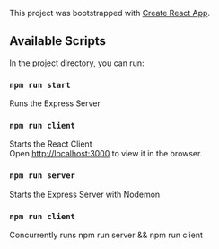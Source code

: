 This project was bootstrapped with [Create React App](https://github.com/facebook/create-react-app).

## Available Scripts

In the project directory, you can run:

### `npm run start`

Runs the Express Server<br />


### `npm run client`

Starts the React Client<br />
Open [http://localhost:3000](http://localhost:3000) to view it in the browser.

### `npm run server`

Starts the Express Server with Nodemon

### `npm run client`
Concurrently runs npm run server && npm run client
